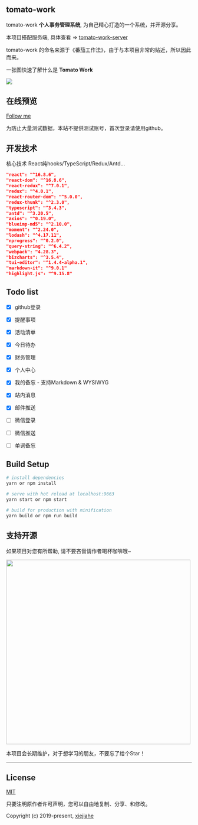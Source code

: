 ## tomato-work
tomato-work  **个人事务管理系统**, 为自己精心打造的一个系统，并开源分享。

本项目搭配服务端, 具体查看 => [tomato-work-server](https://github.com/xjh22222228/tomato-work-server)

tomato-work 的命名来源于《番茄工作法》，由于与本项目非常的贴近，所以因此而来。

一张图快速了解什么是 **Tomato Work**

![](https://github.com/xjh22222228/statics/blob/master/images/gif/1.gif)


## 在线预览
[Follow me](https://tomato-work.xiejiahe.com)

为防止大量测试数据，本站不提供测试账号，首次登录请使用github。



## 开发技术
核心技术 React纯hooks/TypeScript/Redux/Antd...
``` json
"react": "^16.8.6",
"react-dom": "^16.8.6",
"react-redux": "^7.0.1",
"redux": "^4.0.1",
"react-router-dom": "^5.0.0",
"redux-thunk": "^2.3.0",
"typescript": "^3.4.3",
"antd": "^3.20.5",
"axios": "^0.19.0",
"blueimp-md5": "^2.10.0",
"moment": "^2.24.0",
"lodash": "^4.17.11",
"nprogress": "^0.2.0",
"query-string": "^6.4.2",
"webpack": "4.28.3",
"bizcharts": "^3.5.4",
"tui-editor": "^1.4.4-alpha.1",
"markdown-it": "^9.0.1"
"highlight.js": "^9.15.8"
```

## Todo list
- [x] github登录
- [x] 提醒事项
- [x] 活动清单
- [x] 今日待办
- [x] 财务管理
- [x] 个人中心
- [x] 我的备忘 - 支持Markdown & WYSIWYG
- [x] 站内消息
- [x] 邮件推送
- [ ] 微信登录
- [ ] 微信推送
- [ ] 单词备忘



## Build Setup
``` bash
# install dependencies
yarn or npm install

# serve with hot reload at localhost:9663
yarn start or npm start

# build for production with minification
yarn build or npm run build
```





## 支持开源
如果项目对您有所帮助, 请不要吝啬请作者喝杯咖啡哦~

<img src="https://raw.githubusercontent.com/xjh22222228/statics/master/images/2018/32.png" width="500">

本项目会长期维护，对于想学习的朋友，不要忘了给个Star！

---

## License
[MIT](https://opensource.org/licenses/MIT)

只要注明原作者许可声明，您可以自由地复制、分享、和修改。

Copyright (c) 2019-present, [xiejiahe](https://github.com/xjh22222228)



